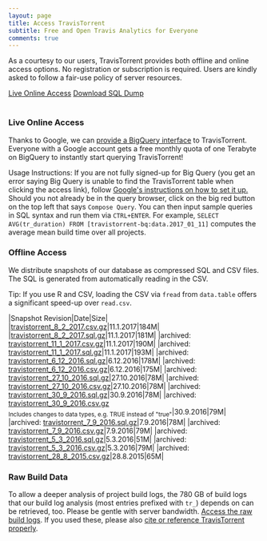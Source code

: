 ```yaml
---
layout: page
title: Access TravisTorrent
subtitle: Free and Open Travis Analytics for Everyone
comments: true
---
```


As a courtesy to our users, TravisTorrent provides both offline and online
access options. No registration or subscription is required. Users are kindly asked to follow a fair-use policy of server resources.

<div class="get-started-wrap"><a class="btn btn-success btn-lg get-started-btn" href="https://bigquery.cloud.google.com/table/travistorrent-bq:data.2017_02_08?tab=schema">Live Online Access</a> <a class="btn btn-success btn-lg get-started-btn" href="/dumps/travistorrent_8_2_2017.sql.gz">Download SQL Dump</a></div>
<br>

### Live Online Access
Thanks to Google, we can [provide a BigQuery interface](https://bigquery.cloud.google.com/table/travistorrent-bq:data.2017_01_11?tab=schema) to TravisTorrent. Everyone with a Google account gets a free monthly quota of one Terabyte on BigQuery to instantly start querying TravisTorrent!

Usage Instructions:  If you are not fully signed-up for Big Query (you get an error saying Big Query is unable to find the TravisTorrent table when clicking the access link), follow [Google's instructions on how to set it up.](https://cloud.google.com/blog/big-data/2017/01/how-to-run-a-terabyte-of-google-bigquery-queries-each-month-without-a-credit-card) Should you not already be in the query browser, click on the big red button on the top left that says `Compose Query`. You can then input sample queries in SQL syntax and run them via `CTRL+ENTER`.  For example, ``SELECT AVG(tr_duration) FROM [travistorrent-bq:data.2017_01_11]`` computes the average mean build time over all projects. 

### Offline Access
We distribute snapshots of our database as compressed SQL and CSV files. The SQL is generated from automatically reading in the CSV.

Tip: If you use R and CSV, loading the CSV via `fread` from `data.table` offers a significant speed-up over `read.csv`.

|Snapshot Revision|Date|Size|
|[travistorrent_8_2_2017.csv.gz](/dumps/travistorrent_8_2_2017.csv.gz)|11.1.2017|184M|
|[travistorrent_8_2_2017.sql.gz](/dumps/travistorrent_8_2_2017.sql.gz)|11.1.2017|181M|
|archived: [travistorrent_11_1_2017.csv.gz](/dumps/travistorrent_11_1_2017.csv.gz)|11.1.2017|190M|
|archived: [travistorrent_11_1_2017.sql.gz](/dumps/travistorrent_11_1_2017.sql.gz)|11.1.2017|193M|
|archived: [travistorrent_6_12_2016.sql.gz](/dumps/travistorrent_6_12_2016.sql.gz)|6.12.2016|178M|
|archived: [travistorrent_6_12_2016.csv.gz](/dumps/travistorrent_6_12_2016.csv.gz)|6.12.2016|175M|
|archived: [travistorrent_27_10_2016.sql.gz](/dumps/travistorrent_27_10_2016.sql.gz)|27.10.2016|78M|
|archived: [travistorrent_27_10_2016.csv.gz](/dumps/travistorrent_27_10_2016.csv.gz)|27.10.2016|78M|
|archived: [travistorrent_30_9_2016.sql.gz](/dumps/travistorrent_30_9_2016.sql.gz)|30.9.2016|78M|
|archived: [travistorrent_30_9_2016.csv.gz](/dumps/travistorrent_30_9_2016.csv.gz) <br><sub>Includes changes to data types, e.g. TRUE instead of "true"</sub>|30.9.2016|79M|
|archived: [travistorrent_7_9_2016.sql.gz](/dumps/travistorrent_7_9_2016.sql.gz)|7.9.2016|78M|
|archived: [travistorrent_7_9_2016.csv.gz](/dumps/travistorrent_7_9_2016.csv.gz)|7.9.2016|79M|
|archived: [travistorrent_5_3_2016.sql.gz](/dumps/travistorrent_5_3_2016.sql.gz)|5.3.2016|51M|
|archived: [travistorrent_5_3_2016.csv.gz](/dumps/travistorrent_5_3_2016.csv.gz)|5.3.2016|79M|
|archived: [travistorrent_28_8_2015.csv.gz](/dumps/travistorrent_28_8_2015.csv.gz)|28.8.2015|65M|

### Raw Build Data
To allow a deeper analysis of project build logs, the 780 GB of build logs that our build log analysis (most entries prefixed with `tr_`) depends on can be retrieved, too. Please be gentle with server bandwidth. [Access the raw build logs](/buildlogs). If you used these, please also [cite or reference TravisTorrent properly](/#cite).
